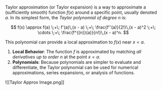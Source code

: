 Taylor approximation (or Taylor expansion) is a way to approximate a (sufficiently smooth) function $f(x)$ around a specific point, usually denoted $a$. In its simplest form, the *Taylor polynomial of degree $n$* is:

$$
f(x) \approx f(a) \;+\; f'(a)\,(x - a) \;+\; \frac{f''(a)}{2!}\,(x - a)^2 \;+\; \cdots \;+\; \frac{f^{(n)}(a)}{n!}\,(x - a)^n.
$$

This polynomial can provide a local approximation to $f(x)$ near $x = a$.

1. **Local Behavior**: The function $f$ is approximated by matching *all derivatives up to order $n$* at the point $x = a$.  
2. **Polynomials**: Because polynomials are simpler to evaluate and differentiate, the Taylor polynomial can be used for numerical approximations, series expansions, or analysis of functions.

![[Taylor Approx Image.png]]